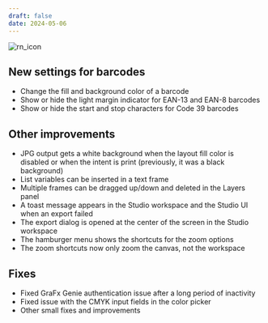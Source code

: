 ```yaml
---
draft: false
date: 2024-05-06
---
```


![rn_icon](https://chilipublishdocs.imgix.net/logos/CHILI_LOGOS_OK-10.svg)

## New settings for barcodes

- Change the fill and background color of a barcode
- Show or hide the light margin indicator for EAN-13 and EAN-8 barcodes
- Show or hide the start and stop characters for Code 39 barcodes

<!-- more -->

## Other improvements

- JPG output gets a white background when the layout fill color is disabled or when the intent is print (previously, it was a black background)
- List variables can be inserted in a text frame
- Multiple frames can be dragged up/down and deleted in the Layers panel
- A toast message appears in the Studio workspace and the Studio UI when an export failed
- The export dialog is opened at the center of the screen in the Studio workspace
- The hamburger menu shows the shortcuts for the zoom options
- The zoom shortcuts now only zoom the canvas, not the workspace

## Fixes

- Fixed GraFx Genie authentication issue after a long period of inactivity
- Fixed issue with the CMYK input fields in the color picker
- Other small fixes and improvements
